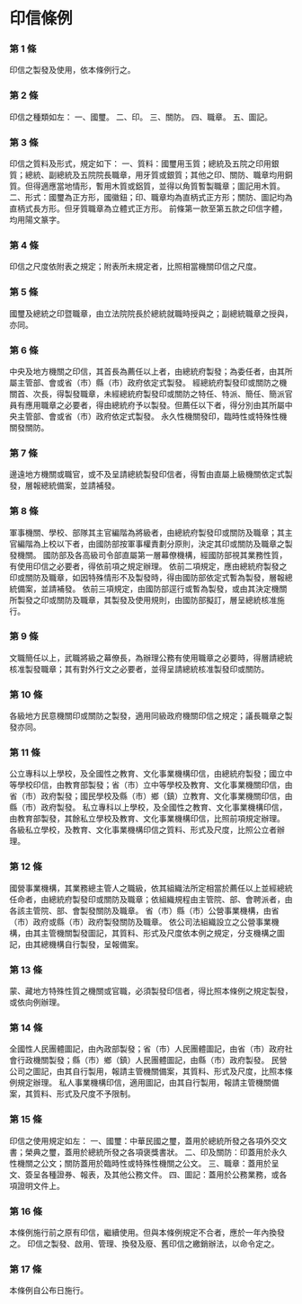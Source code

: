 # 印信條例

### 第 1 條

印信之製發及使用，依本條例行之。

### 第 2 條

印信之種類如左：
一、國璽。
二、印。
三、關防。
四、職章。
五、圖記。

### 第 3 條

印信之質料及形式，規定如下：
一、質料：國璽用玉質；總統及五院之印用銀質；總統、副總統及五院院長職章，用牙質或銀質；其他之印、關防、職章均用銅質。但得適應當地情形，暫用木質或鋁質，並得以角質暫製職章；圖記用木質。
二、形式：國璽為正方形，國徽鈕；印、職章均為直柄式正方形；關防、圖記均為直柄式長方形。但牙質職章為立體式正方形。
前條第一款至第五款之印信字體，均用陽文篆字。

### 第 4 條

印信之尺度依附表之規定；附表所未規定者，比照相當機關印信之尺度。

### 第 5 條

國璽及總統之印暨職章，由立法院院長於總統就職時授與之；副總統職章之授與，亦同。

### 第 6 條

中央及地方機關之印信，其首長為薦任以上者，由總統府製發；為委任者，由其所屬主管部、會或省（市）縣（市）政府依定式製發。
經總統府製發印或關防之機關首、次長，得製發職章，未經總統府製發印或關防之特任、特派、簡任、簡派官員有應用職章之必要者，得由總統府予以製發。但薦任以下者，得分別由其所屬中央主管部、會或省（市）政府依定式製發。
永久性機關發印，臨時性或特殊性機關發關防。

### 第 7 條

邊遠地方機關或職官，或不及呈請總統製發印信者，得暫由直屬上級機關依定式製發，層報總統備案，並請補發。

### 第 8 條

軍事機關、學校、部隊其主官編階為將級者，由總統府製發印或關防及職章；其主官編階為上校以下者，由國防部按軍事權責劃分原則，決定其印或關防及職章之製發機關。
國防部及各高級司令部直屬第一層幕僚機構，經國防部視其業務性質，有使用印信之必要者，得依前項之規定辦理。
依前二項規定，應由總統府製發之印或關防及職章，如因特殊情形不及製發時，得由國防部依定式暫為製發，層報總統備案，並請補發。
依前三項規定，由國防部逕行或暫為製發，或由其決定機關所製發之印或關防及職章，其製發及使用規則，由國防部擬訂，層呈總統核准施行。

### 第 9 條

文職簡任以上，武職將級之幕僚長，為辦理公務有使用職章之必要時，得層請總統核准製發職章；其有對外行文之必要者，並得呈請總統核准製發印或關防。

### 第 10 條

各級地方民意機關印或關防之製發，適用同級政府機關印信之規定；議長職章之製發亦同。

### 第 11 條

公立專科以上學校，及全國性之教育、文化事業機構印信，由總統府製發；國立中等學校印信，由教育部製發；省（市）立中等學校及教育、文化事業機關印信，由省（市）政府製發；國民學校及縣（市）鄉（鎮）立教育、文化事業機關印信，由縣（市）政府製發。
私立專科以上學校，及全國性之教育、文化事業機構印信，由教育部製發，其餘私立學校及教育、文化事業機構印信，比照前項規定辦理。
各級私立學校，及教育、文化事業機構印信之質料、形式及尺度，比照公立者辦理。

### 第 12 條

國營事業機構，其業務總主管人之職級，依其組織法所定相當於薦任以上並經總統任命者，由總統府製發印或關防及職章；依組織規程由主管院、部、會聘派者，由各該主管院、部、會製發關防及職章。
省（市）縣（市）公營事業機構，由省（市）政府或縣（市）政府製發關防及職章。
依公司法組織設立之公營事業機構，由其主管機關製發圖記，其質料、形式及尺度依本例之規定，分支機構之圖記，由其總機構自行製發，呈報備案。

### 第 13 條

蒙、藏地方特殊性質之機關或官職，必須製發印信者，得比照本條例之規定製發，或依向例辦理。

### 第 14 條

全國性人民團體圖記，由內政部製發；省（市）人民團體圖記，由省（市）政府社會行政機關製發；縣（市）鄉（鎮）人民團體圖記，由縣（市）政府製發。
民營公司之圖記，由其自行製用，報請主管機關備案，其質料、形式及尺度，比照本條例規定辦理。
私人事業機構印信，適用圖記，由其自行製用，報請主管機關備案，其質料、形式及尺度不予限制。

### 第 15 條

印信之使用規定如左：
一、國璽：中華民國之璽，蓋用於總統所發之各項外交文書；榮典之璽，蓋用於總統所發之各項褒獎書狀。
二、印及關防：印蓋用於永久性機關之公文；關防蓋用於臨時性或特殊性機關之公文。
三、職章：蓋用於呈文、簽呈各種證券、報表，及其他公務文件。
四、圖記：蓋用於公務業務，或各項證明文件上。

### 第 16 條

本條例施行前之原有印信，繼續使用。但與本條例規定不合者，應於一年內換發之。
印信之製發、啟用、管理、換發及廢、舊印信之繳銷辦法，以命令定之。

### 第 17 條

本條例自公布日施行。

